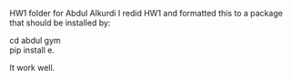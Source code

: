 HW1 folder for Abdul Alkurdi
I redid HW1 and formatted this to a package that should be installed by:  

cd abdul gym  
pip install e.  


It work well. 

